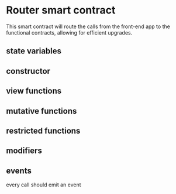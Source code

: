 # Router smart contract
This smart contract will route the calls from the front-end app to the functional contracts, allowing for efficient upgrades.

## state variables

## constructor

## view functions

## mutative functions

## restricted functions

## modifiers

## events
every call should emit an event